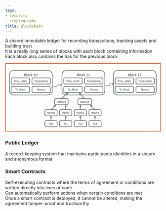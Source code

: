 ```yaml
---
tags:
- security
- cryptography
title: Blockchain
---
```


A shared immutable ledger for recording transactions, tracking assets and building trust  
It is a really long series of blocks with each block containing information  
Each block also contains the has for the previous block

![blockchain|600](../../images/blockchain.png)

### Public Ledger
A record-keeping system that maintains participants identities in a secure and anonymous format

### Smart Contracts
Self-executing contracts where the terms of agreement or conditions are written directly into lines of code  
Can automatically perform actions when certain conditions are met  
Once a smart contract is deployed, it cannot be altered, making the agreement tamper-proof and trustworthy
